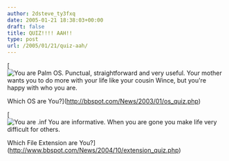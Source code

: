 ```yaml
---
author: 2dsteve_ty3fxq
date: 2005-01-21 18:38:03+00:00
draft: false
title: QUIZ!!!! AAH!!
type: post
url: /2005/01/21/quiz-aah/
---
```


[
![You are Palm OS. Punctual, straightforward and very useful.  Your mother wants you to do more with your life like your cousin Wince, but you're happy with who you are.](http://www.bbspot.com/Images/News_Features/2003/01/os_quiz/palm.jpg)

Which OS are You?](http://bbspot.com/News/2003/01/os_quiz.php)


[
![You are .inf You are informative.  When you are gone you make life very difficult for others.](http://www.bbspot.com/Images/News_Features/2004/10/file_extensions/inf.jpg)

Which File Extension are You?](http://www.bbspot.com/News/2004/10/extension_quiz.php)



